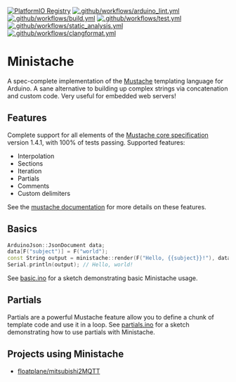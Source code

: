 [![PlatformIO Registry](https://badges.registry.platformio.org/packages/floatplane/library/Ministache.svg)](https://registry.platformio.org/libraries/floatplane/Ministache)
[![.github/workflows/arduino_lint.yml](https://github.com/floatplane/ministache/actions/workflows/arduino_lint.yml/badge.svg)](https://github.com/floatplane/ministache/actions/workflows/arduino_lint.yml)
[![.github/workflows/build.yml](https://github.com/floatplane/ministache/actions/workflows/build.yml/badge.svg)](https://github.com/floatplane/ministache/actions/workflows/build.yml)
[![.github/workflows/test.yml](https://github.com/floatplane/ministache/actions/workflows/test.yml/badge.svg)](https://github.com/floatplane/ministache/actions/workflows/test.yml)
[![.github/workflows/static_analysis.yml](https://github.com/floatplane/ministache/actions/workflows/static_analysis.yml/badge.svg)](https://github.com/floatplane/ministache/actions/workflows/static_analysis.yml)
[![.github/workflows/clangformat.yml](https://github.com/floatplane/ministache/actions/workflows/clangformat.yml/badge.svg)](https://github.com/floatplane/ministache/actions/workflows/clangformat.yml)

# Ministache

A spec-complete implementation of the [Mustache](https://mustache.github.io/) templating language for Arduino. A sane alternative to building up complex strings via concatenation and custom code. Very useful for embedded web servers!

## Features

Complete support for all elements of the [Mustache core specification](https://github.com/mustache/spec) version 1.4.1, with 100% of tests passing. Supported features:

- Interpolation
- Sections
- Iteration
- Partials
- Comments
- Custom delimiters

See the [mustache documentation](https://mustache.github.io/mustache.5.html) for more details on these features.

## Basics

```c++
ArduinoJson::JsonDocument data;
data[F("subject")] = F("world");
const String output = ministache::render(F("Hello, {{subject}}!"), data);
Serial.println(output); // Hello, world!
```

See [basic.ino](examples/basic/basic.ino) for a sketch demonstrating basic Ministache usage.

## Partials

Partials are a powerful Mustache feature allow you to define a chunk of template code and use it in a loop. See [partials.ino](examples/partials/partials.ino) for a sketch demonstrating how to use partials with Ministache.

## Projects using Ministache

- [floatplane/mitsubishi2MQTT](https://github.com/floatplane/mitsubishi2MQTT)